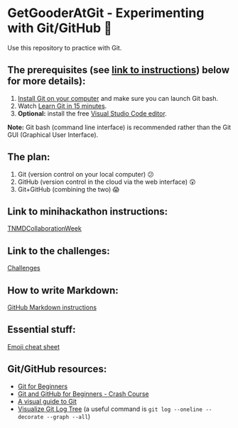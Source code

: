 # GetGooderAtGit - Experimenting with Git/GitHub :exploding_head:
Use this repository to practice with Git.

## The prerequisites (see [link to instructions](https://github.com/TNMDCollaborationWeek/TNMDCollaborationWeek)) below for more details):
  1. [Install Git on your computer](https://git-scm.com/downloads) and make sure you can launch Git bash.
  1. Watch [Learn Git in 15 minutes](https://www.youtube.com/watch?v=USjZcfj8yxE).
  1. **Optional:** install the free [Visual Studio Code editor](https://code.visualstudio.com/download).
  
**Note:** Git bash (command line interface) is recommended rather than the Git GUI (Graphical User Interface).

## The plan:
  1. Git (version control on your local computer) :confused:
  1. GitHub (version control in the cloud via the web interface) :astonished:
  1. Git+GitHub (combining the two) :scream:

## Link to minihackathon instructions:
[TNMDCollaborationWeek](https://github.com/TNMDCollaborationWeek/TNMDCollaborationWeek)

## Link to the challenges:
[Challenges](https://github.com/TNMDCollaborationWeek/Challenges)

## How to write Markdown:
[GitHub Markdown instructions](https://docs.github.com/en/get-started/writing-on-github/getting-started-with-writing-and-formatting-on-github/basic-writing-and-formatting-syntax)

## Essential stuff:
[Emoji cheat sheet](https://github.com/ikatyang/emoji-cheat-sheet/blob/master/README.md)

## Git/GitHub resources:
+ [Git for Beginners](https://medium.com/chaya-thilakumara/an-introduction-to-git-for-beginners-c97e701cecf9)
+ [Git and GitHub for Beginners - Crash Course](https://www.youtube.com/watch?v=RGOj5yH7evk)
+ [A visual guide to Git](https://marklodato.github.io/visual-git-guide/index-en.html)
+ [Visualize Git Log Tree](https://tech.serhatteker.com/post/2021-02/git-log-tree) (a useful command is `git log --oneline --decorate --graph --all`)
